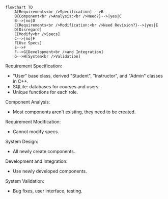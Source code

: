 ```mermaid
flowchart TD
    A[Requirements<br />Specification]--->B
    B{Component<br />Analysis:<br />Need?}-->|yes|C
    B-->|no|D
    C{Requirements<br />Modification:<br />Need Revision?}-->|yes|E
    D[Disregard]
    E[Modify<br />Specs]
    C-->|no|F
    F[Use Specs]
    E-->F
    F-->G[Development<br />and Integration]
    G-->H[System<br />Validation]
```
Requirement Specification:
  - "User" base class, derived "Student", "Instructor", and "Admin" classes in C++.
  - SQLite: databases for courses and users.
  - Unique functions for each role.

Component Analysis:
  - Most components aren't existing, they need to be created.

Requirement Modification:
  - Cannot modify specs.

System Design:
  - All newly create components.

Development and Integration:
  - Use newly developed components.

System Validation:
  - Bug fixes, user interface, testing.
